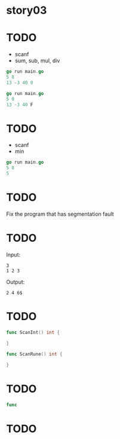 # story03

# TODO

- scanf
- sum, sub, mul, div

```go
go run main.go
5 8
13 -3 40 0
```

```go
go run main.go
5 0
13 -3 40 F
```

# TODO

- scanf
- min

```go
go run main.go
5 8
5
```

# TODO

Fix the program that has segmentation fault

# TODO

Input:

```
3
1 2 3
```

Output:

```
2 4 6$
```


# TODO

```go
func ScanInt() int {

}

func ScanRune() int {
    
}
```

# TODO

```go
func 
```

# TODO

```

```

